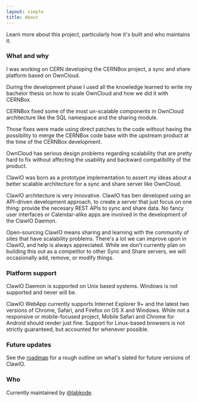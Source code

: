```yaml
---
layout: simple
title: About
---
```


Learn more about this project, particularly how it's built and who maintains it.

### What and why
I was working on CERN developing the CERNBox project, a sync and share platform based on OwnCloud.

During the development phase I used all the knowledge learned to write my bachelor thesis on how to scale OwnCloud and how we did it with CERNBox.

CERNBox fixed some of the most un-scalable components in OwnCloud architecture like the SQL namespace and the sharing module.

Those fixes  were made using direct patches to the code without having the possibility to merge the CERNBox code base with the upstream product at the time of the CERNBox development.

OwnCloud has serious design problems regarding scalability that are pretty hard to fix without affecting the usability and backward compatibility of the product.

ClawIO was born as a prototype implementation to assert my ideas about a better scalable architecture for a sync and share server like OwnCloud.

ClawIO architecture is very innovative. ClawIO has ben developed using an API-driven development approach, to create a server that just focus on one thing: provide the necesary REST APIs to sync and share data. No fancy user interfaces or Calendar-alike apps are involved in the development of the ClawIO Daemon.


Open-sourcing ClawIO means sharing and learning with the community of sites that have scalability problems. There's a lot we can improve upon in ClawIO, and help is always appreciated. While we don't currently plan on building this out as a competitor to other Sync and Share servers, we will occasionally add, remove, or modify things.

### Platform support

ClawIO Daemon is supported on Unix based systems. Windows is not supported and never will be.

ClawIO WebApp currently supports Internet Explorer 9+ and the latest two versions of Chrome, Safari, and Firefox on OS X and Windows. While not a responsive or mobile-focused project, Mobile Safari and Chrome for Android should render just fine. Support for Linux-based browsers is not strictly guaranteed, but accounted for whenever possible.

### Future updates

See the [roadmap](/roadmap) for a rough outline on what's slated for future versions of ClawIO.

### Who

Currently maintained by [@labkode](https://github.com/labkode).
